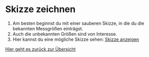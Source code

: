 # Skizze zeichnen

1. Am besten beginnst du mit einer sauberen Skizze, in die du die bekannten Messgrößen einträgst.
2. Auch die unbekannten Größen sind von Interesse.
3. Hier kannst du eine mögliche Skizze sehen: [Skizze anzeigen](showskizze)

[Hier geht es zurück zur Übersicht](hilfe)
